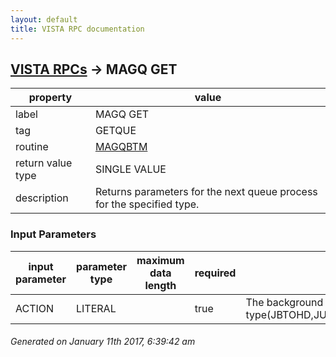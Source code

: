 ```yaml
---
layout: default
title: VISTA RPC documentation
---
```




## [VISTA RPCs](TableOfContent.md) &#8594; MAGQ GET 

 property | value 
--- | --- 
 label | MAGQ GET
 tag | GETQUE
 routine | [MAGQBTM](http://code.osehra.org/dox/Routine_MAGQBTM_source.html)
 return value type | SINGLE VALUE
 description | Returns parameters for the next queue process for the specified type.

### Input Parameters

| input parameter | parameter type | maximum data length | required | description | 
| --- | --- | --- | --- | --- | 
| ACTION | LITERAL |  | true | The background processor queue type(JBTOHD,JUKEBOX,DELETE,ABSTRACT,ROUTING). | 




 ###### Generated on January 11th 2017, 6:39:42 am